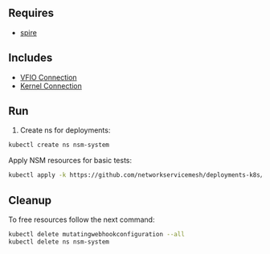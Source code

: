 ## Requires

- [spire](../spire)

## Includes

- [VFIO Connection](../use-cases/Vfio2Noop)
- [Kernel Connection](../use-cases/SriovKernel2Noop)

## Run

1. Create ns for deployments:
```bash
kubectl create ns nsm-system
```

Apply NSM resources for basic tests:
```bash
kubectl apply -k https://github.com/networkservicemesh/deployments-k8s/examples/sriov?ref=ba5f4a93de586fd203ced00047d09f2fd1450fd6
```

## Cleanup

To free resources follow the next command:
```bash
kubectl delete mutatingwebhookconfiguration --all
kubectl delete ns nsm-system
```
